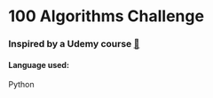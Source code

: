 # 100 Algorithms Challenge

### Inspired by a Udemy course [:link:](https://www.udemy.com/course/100-algorithms-challenge/)

#### Language used:

Python

